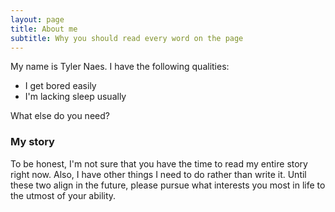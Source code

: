 ```yaml
---
layout: page
title: About me
subtitle: Why you should read every word on the page
---
```


My name is Tyler Naes. I have the following qualities:

- I get bored easily
- I'm lacking sleep usually

What else do you need?

### My story

To be honest, I'm not sure that you have the time to read my entire story right now. Also, I have other things I need to do rather than write it. Until these two align in the future, please pursue what interests you most in life to the utmost of your ability.

